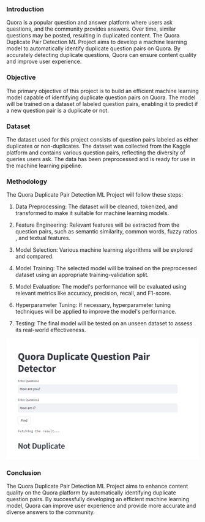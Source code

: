 ### Introduction
Quora is a popular question and answer platform where users ask questions, and the community provides answers. Over time, similar questions may be posted, resulting in duplicated content. The Quora Duplicate Pair Detection ML Project aims to develop a machine learning model to automatically identify duplicate question pairs on Quora. By accurately detecting duplicate questions, Quora can ensure content quality and improve user experience.

### Objective
The primary objective of this project is to build an efficient machine learning model capable of identifying duplicate question pairs on Quora. The model will be trained on a dataset of labeled question pairs, enabling it to predict if a new question pair is a duplicate or not.

### Dataset
The dataset used for this project consists of question pairs labeled as either duplicates or non-duplicates. The dataset was collected from the Kaggle platform and contains various question pairs, reflecting the diversity of queries users ask. The data has been preprocessed and is ready for use in the machine learning pipeline.

### Methodology
The Quora Duplicate Pair Detection ML Project will follow these steps:

1. Data Preprocessing: The dataset will be cleaned, tokenized, and transformed to make it suitable for machine learning models.
2. Feature Engineering: Relevant features will be extracted from the question pairs, such as  semantic similarity, common words, fuzzy ratios , and textual features.
3. Model Selection: Various machine learning algorithms will be explored and compared.
4. Model Training: The selected model will be trained on the preprocessed dataset using an appropriate training-validation split.

5. Model Evaluation: The model's performance will be evaluated using relevant metrics like accuracy, precision, recall, and F1-score.

6. Hyperparameter Tuning: If necessary, hyperparameter tuning techniques will be applied to improve the model's performance.

7. Testing: The final model will be tested on an unseen dataset to assess its real-world effectiveness.

  ![UI.png](UI.png)


### Conclusion
The Quora Duplicate Pair Detection ML Project aims to enhance content quality on the Quora platform by automatically identifying duplicate question pairs. By successfully developing an efficient machine learning model, Quora can improve user experience and provide more accurate and diverse answers to the community.



